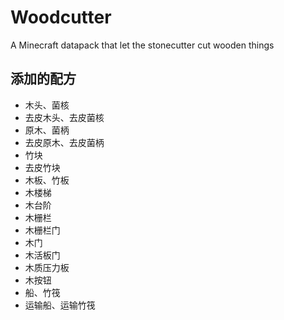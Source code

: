 # Woodcutter
A Minecraft datapack that let the stonecutter cut wooden things

## 添加的配方
- 木头、菌核
- 去皮木头、去皮菌核
- 原木、菌柄
- 去皮原木、去皮菌柄
- 竹块
- 去皮竹块
- 木板、竹板
- 木楼梯
- 木台阶
- 木栅栏
- 木栅栏门
- 木门
- 木活板门
- 木质压力板
- 木按钮
- 船、竹筏
- 运输船、运输竹筏
